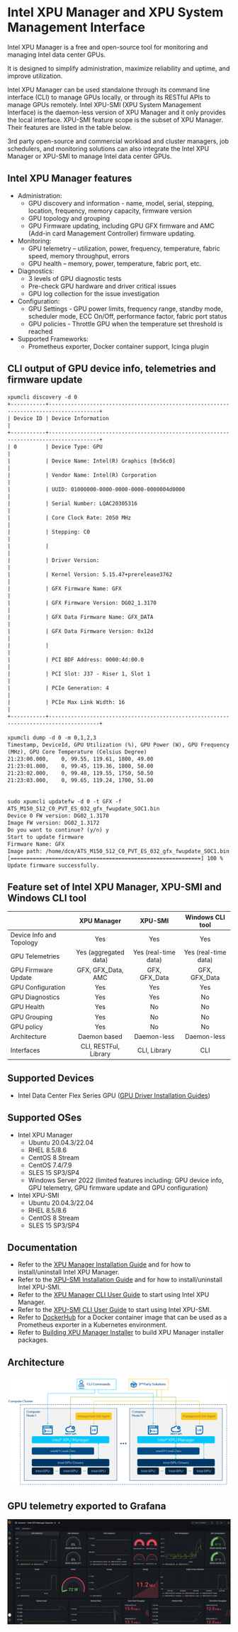 # Intel XPU Manager and XPU System Management Interface
Intel XPU Manager is a free and open-source tool for monitoring and managing Intel data center GPUs.

It is designed to simplify administration, maximize reliability and uptime, and improve utilization.

Intel XPU Manager can be used standalone through its command line interface (CLI) to manage GPUs locally, or through its RESTful APIs to manage GPUs remotely. Intel XPU-SMI (XPU System Management Interface) is the daemon-less version of XPU Manager and it only provides the local interface. XPU-SMI feature scope is the subset of XPU Manager. Their features are listed in the table below. 

3rd party open-source and commercial workload and cluster managers, job schedulers, and monitoring solutions can also integrate the Intel XPU Manager or XPU-SMI to manage Intel data center GPUs.

## Intel XPU Manager features
* Administration:
	* GPU discovery and information - name, model, serial, stepping, location, frequency, memory capacity, firmware version
	* GPU topology and grouping
	* GPU Firmware updating, including GPU GFX firmware and AMC (Add-in card Management Controller) firmware updating. 
* Monitoring:
	* GPU telemetry – utilization, power, frequency, temperature, fabric speed, memory throughput, errors
	* GPU health – memory, power, temperature, fabric port, etc.
* Diagnostics:
	* 3 levels of GPU diagnostic tests
	* Pre-check GPU hardware and driver critical issues
	* GPU log collection for the issue investigation
* Configuration:
	* GPU Settings - GPU power limits, frequency range, standby mode, scheduler mode, ECC On/Off, performance factor, fabric port status
	* GPU policies - Throttle GPU when the temperature set threshold is reached 
* Supported Frameworks:
	* Prometheus exporter, Docker container support, Icinga plugin
 
## CLI output of GPU device info, telemetries and firmware update
```
xpumcli discovery -d 0
+-----------+--------------------------------------------------------------------------------------+
| Device ID | Device Information                                                                   |
+-----------+--------------------------------------------------------------------------------------+
| 0         | Device Type: GPU                                                                     |
|           | Device Name: Intel(R) Graphics [0x56c0]                                              |
|           | Vendor Name: Intel(R) Corporation                                                    |
|           | UUID: 01000000-0000-0000-0000-0000004d0000                                           |
|           | Serial Number: LQAC20305316                                                          |
|           | Core Clock Rate: 2050 MHz                                                            |
|           | Stepping: C0                                                                         |
|           |                                                                                      |
|           | Driver Version:                                                                      |
|           | Kernel Version: 5.15.47+prerelease3762                                               |
|           | GFX Firmware Name: GFX                                                               |
|           | GFX Firmware Version: DG02_1.3170                                                    |
|           | GFX Data Firmware Name: GFX_DATA                                                     |
|           | GFX Data Firmware Version: 0x12d                                                     |
|           |                                                                                      |
|           | PCI BDF Address: 0000:4d:00.0                                                        |
|           | PCI Slot: J37 - Riser 1, Slot 1                                                      |
|           | PCIe Generation: 4                                                                   |
|           | PCIe Max Link Width: 16                                                              |
+-----------+--------------------------------------------------------------------------------------+

xpumcli dump -d 0 -m 0,1,2,3
Timestamp, DeviceId, GPU Utilization (%), GPU Power (W), GPU Frequency (MHz), GPU Core Temperature (Celsius Degree)
21:23:00.000,    0, 99.55, 119.61, 1800, 49.00
21:23:01.000,    0, 99.45, 119.36, 1800, 50.00
21:23:02.000,    0, 99.48, 119.55, 1750, 50.50
21:23:03.000,    0, 99.65, 119.24, 1700, 51.00


sudo xpumcli updatefw -d 0 -t GFX -f ATS_M150_512_C0_PVT_ES_032_gfx_fwupdate_SOC1.bin
Device 0 FW version: DG02_1.3170
Image FW version: DG02_1.3172
Do you want to continue? (y/n) y
Start to update firmware
Firmware Name: GFX
Image path: /home/dcm/ATS_M150_512_C0_PVT_ES_032_gfx_fwupdate_SOC1.bin
[============================================================] 100 %
Update firmware successfully.
```

 
## Feature set of Intel XPU Manager, XPU-SMI and Windows CLI tool
|                           | XPU Manager            | XPU-SMI              | Windows CLI tool             |
| :------------------------ | :--------------------: | :------------------: | :--------------------------: |
| Device Info and Topology  | Yes                    | Yes                  | Yes                          |
| GPU Telemetries           | Yes (aggregated data)  | Yes (real-time data) | Yes (real-time data)         |
| GPU Firmware Update       | GFX, GFX_Data, AMC     | GFX, GFX_Data        | GFX, GFX_Data                |
| GPU Configuration         | Yes                    | Yes                  | Yes                          |
| GPU Diagnostics           | Yes                    | Yes                  | No                           |
| GPU Health                | Yes                    | No                   | No                           |
| GPU Grouping              | Yes                    | No                   | No                           |
| GPU policy                | Yes                    | No                   | No                           |
| Architecture              | Daemon based           | Daemon-less          | Daemon-less                  |
| Interfaces                | CLI, RESTFul, Library  | CLI, Library         | CLI                          |

## Supported Devices
* Intel Data Center Flex Series GPU ([GPU Driver Installation Guides](https://dgpu-docs.intel.com/installation-guides/index.html))
 
## Supported OSes
* Intel XPU Manager
	* Ubuntu 20.04.3/22.04
	* RHEL 8.5/8.6
	* CentOS 8 Stream
	* CentOS 7.4/7.9
	* SLES 15 SP3/SP4
	* Windows Server 2022 (limited features including: GPU device info, GPU telemetry, GPU firmware update and GPU configuration)
* Intel XPU-SMI
	* Ubuntu 20.04.3/22.04
	* RHEL 8.5/8.6
	* CentOS 8 Stream
	* SLES 15 SP3/SP4
  
## Documentation
* Refer to the [XPU Manager Installation Guide](doc/Install_guide.md) and for how to install/uninstall Intel XPU Manager.
* Refer to the [XPU-SMI Installation Guide](doc/smi_install_guide.md) and for how to install/uninstall Intel XPU-SMI.
* Refer to the [XPU Manager CLI User Guide](doc/CLI_user_guide.md) to start using Intel XPU Manager.
* Refer to the [XPU-SMI CLI User Guide](doc/smi_user_guide.md) to start using Intel XPU-SMI.
* Refer to [DockerHub](https://hub.docker.com/r/intel/xpumanager) for a Docker container image that can be used as a Prometheus exporter in a Kubernetes environment.
* Refer to [Building XPU Manager Installer](BUILDING.md) to build XPU Manager installer packages. 
 
## Architecture
![Intel XPU Manager Architecture](doc/img/architecture.PNG)
  
## GPU telemetry exported to Grafana
![GPU telemetry exported from Intel XPU Manager to Grafana](doc/img/Grafana.PNG)
